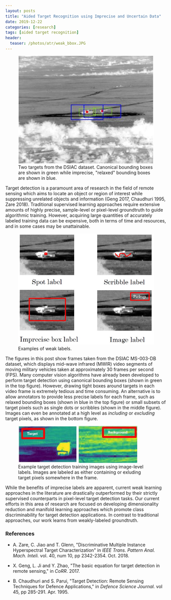 ```yaml
---
layout: posts
title: "Aided Target Recognition using Imprecise and Uncertain Data"
date: 2019-12-22
categories: [research]
tags: [aided target recognition]
header:
  teaser: /photos/atr/weak_bbox.JPG
---
```


<figure>
    <a href="/photos/atr/weak_bbox.JPG"><img src="/photos/atr/weak_bbox.JPG"></a>
    <figcaption>Two targets from the DSIAC dataset.  Canonical bounding boxes are shown in green while imprecise, "relaxed" bounding boxes are shown in blue.</figcaption>
</figure>

Target detection is a paramount area of research in the field of remote sensing which aims to locate an object or region of interest while suppressing unrelated objects and information (Geng 2017, Chaudhuri 1995, Zare 2018).  Traditional supervised learning approaches require extensive amounts of highly precise, sample-level or pixel-level groundtruth to guide algorithmic training.  However, acquiring large quantities of accurately labeled training data can be expensive, both in terms of time and resources, and in some cases may be unattainable.  

<figure>
    <a href="/photos/atr/weak_labels.JPG"><img src="/photos/atr/weak_labels.JPG"></a>
    <figcaption>Examples of weak labels.</figcaption>
</figure>

The figures in this post show frames taken from the DSIAC MS-003-DB dataset, which displays mid-wave infrared (MWIR) video segments of moving military vehicles taken at approximately 30 frames per second (FPS).  Many computer vision algorithms have already been developed to perform target detection using canonical bounding boxes (shown in green in the top figure).  However, drawing tight boxes around targets in each video frame is extremely tedious and time consuming.  An alternative is to allow annotators to provide less precise labels for each frame, such as relaxed bounding boxes (shown in blue in the top figure) or small subsets of target pixels such as single dots or scribbles (shown in the middle figure).  Images can even be annotated at a high level as *including* or *excluding* target pixels, as shown in the bottom figure. 

<figure class="half">
    <a href="/photos/atr/target_img.JPG"><img src="/photos/atr/target_img.JPG"></a>
    <a href="/photos/atr/bg_img.JPG"><img src="/photos/atr/bg_img.JPG"></a>
    <figcaption>Example target detection training images using image-level labels. Images are labeled as either containing or exluding target pixels somewhere in the frame.</figcaption>
</figure>

While the benefits of imprecise labels are apparent, current weak learning approaches in the literature are drastically outperformed by their strictly supervised counterparts in pixel-level target detection tasks.  Our current efforts in this area of research are focused on developing dimensionality reduction and manifold learning approaches which promote class discriminability for target detection applications.  In contrast to traditional approaches, our work learns from weakly-labeled groundtruth.


### References

* A. Zare, C. Jiao and T. Glenn, "Discriminative Multiple Instance Hyperspectral Target Characterization" in *IEEE Trans. Pattern Anal. Mach. Inteli.* vol. 40, num 10, pp 2342-2354. Oct. 2018. 

* X. Geng, L. Ji and Y. Zhao, "The basic equation for target detection in remote sensing," in *CoRR*. 2017.

* B. Chaudhuri and S. Parui, "Target Detection: Remote Sensing Techniques for Defence Applications," in *Defence Science Journal.* vol 45, pp 285-291. Apr. 1995.